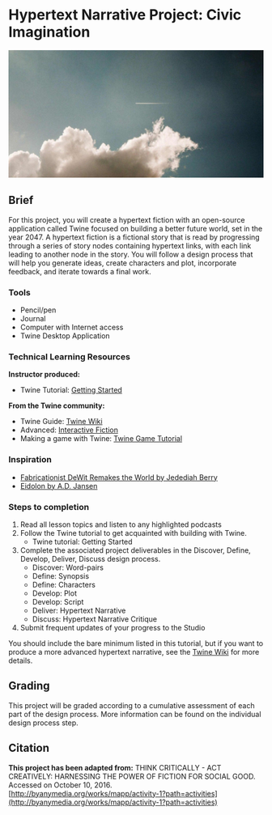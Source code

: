 # Hypertext Narrative Project: Civic Imagination

![Photo of clouds and an airplane contrail](/assets/1500.jpg)

## Brief

For this project, you will create a hypertext fiction with an open-source application called Twine focused on building a better future world, set in the year 2047. A hypertext fiction is a fictional story that is read by progressing through a series of story nodes containing hypertext links, with each link leading to another node in the story. You will follow a design process that will help you generate ideas, create characters and plot, incorporate feedback, and iterate towards a final work.

### Tools

* Pencil/pen
* Journal
* Computer with Internet access
* Twine Desktop Application

### Technical Learning Resources

**Instructor produced:**

* Twine Tutorial: [Getting Started](/topics/twine-tutorial-getting-started.md)

**From the Twine community:**

* Twine Guide: [Twine Wiki](http://twinery.org/wiki/twine2:guide)
* Advanced: [Interactive Fiction](http://www.sfwa.org/creating-interactive-fiction-guide-using-twine/)
* Making a game with Twine: [Twine Game Tutorial](http://www.auntiepixelante.com/twine/)

### Inspiration

* [Fabricationist DeWit Remakes the World by Jedediah Berry](http://thirdarchive.net/fabricationist-dewit-remakes-the-world/)
* [Eidolon by A.D. Jansen](http://ifarchive.jmac.org/if-archive/games/competition2014/Eidolon/Eidolon.html)

### Steps to completion

1. Read all lesson topics and listen to any highlighted podcasts
2. Follow the Twine tutorial to get acquainted with building with Twine.
   * Twine tutorial: Getting Started
3. Complete the associated project deliverables in the Discover, Define, Develop, Deliver, Discuss design process.
   * Discover: Word-pairs
   * Define: Synopsis
   * Define: Characters
   * Develop: Plot
   * Develop: Script
   * Deliver: Hypertext Narrative
   * Discuss: Hypertext Narrative Critique
4. Submit frequent updates of your progress to the Studio

You should include the bare minimum listed in this tutorial, but if you want to produce a more advanced hypertext narrative, see the [Twine Wiki](http://twinery.org/wiki/twine2:guide) for more details.

## Grading

This project will be graded according to a cumulative assessment of each part of the design process. More information can be found on the individual design process step.

## Citation

**This project has been adapted from:** THINK CRITICALLY - ACT CREATIVELY: HARNESSING THE POWER OF FICTION FOR SOCIAL GOOD. Accessed on October 10, 2016. [http://byanymedia.org/works/mapp/activity-1?path=activities](http://byanymedia.org/works/mapp/activity-1?path=activities)

